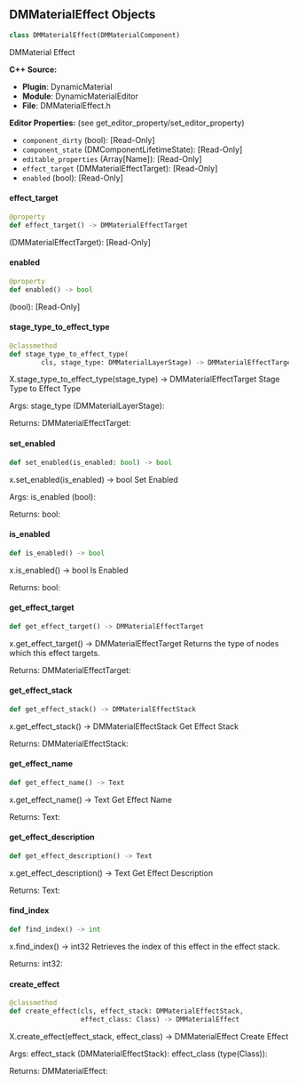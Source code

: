 ## DMMaterialEffect Objects

```python
class DMMaterialEffect(DMMaterialComponent)
```

DMMaterial Effect

**C++ Source:**

- **Plugin**: DynamicMaterial
- **Module**: DynamicMaterialEditor
- **File**: DMMaterialEffect.h

**Editor Properties:** (see get_editor_property/set_editor_property)

- ``component_dirty`` (bool):  [Read-Only]
- ``component_state`` (DMComponentLifetimeState):  [Read-Only]
- ``editable_properties`` (Array[Name]):  [Read-Only]
- ``effect_target`` (DMMaterialEffectTarget):  [Read-Only]
- ``enabled`` (bool):  [Read-Only]

<a id="unreal.DMMaterialEffect.effect_target"></a>

#### effect_target

```python
@property
def effect_target() -> DMMaterialEffectTarget
```

(DMMaterialEffectTarget):  [Read-Only]

<a id="unreal.DMMaterialEffect.enabled"></a>

#### enabled

```python
@property
def enabled() -> bool
```

(bool):  [Read-Only]

<a id="unreal.DMMaterialEffect.stage_type_to_effect_type"></a>

#### stage_type_to_effect_type

```python
@classmethod
def stage_type_to_effect_type(
        cls, stage_type: DMMaterialLayerStage) -> DMMaterialEffectTarget
```

X.stage_type_to_effect_type(stage_type) -> DMMaterialEffectTarget
Stage Type to Effect Type

Args:
    stage_type (DMMaterialLayerStage): 

Returns:
    DMMaterialEffectTarget:

<a id="unreal.DMMaterialEffect.set_enabled"></a>

#### set_enabled

```python
def set_enabled(is_enabled: bool) -> bool
```

x.set_enabled(is_enabled) -> bool
Set Enabled

Args:
    is_enabled (bool): 

Returns:
    bool:

<a id="unreal.DMMaterialEffect.is_enabled"></a>

#### is_enabled

```python
def is_enabled() -> bool
```

x.is_enabled() -> bool
Is Enabled

Returns:
    bool:

<a id="unreal.DMMaterialEffect.get_effect_target"></a>

#### get_effect_target

```python
def get_effect_target() -> DMMaterialEffectTarget
```

x.get_effect_target() -> DMMaterialEffectTarget
Returns the type of nodes which this effect targets.

Returns:
    DMMaterialEffectTarget:

<a id="unreal.DMMaterialEffect.get_effect_stack"></a>

#### get_effect_stack

```python
def get_effect_stack() -> DMMaterialEffectStack
```

x.get_effect_stack() -> DMMaterialEffectStack
Get Effect Stack

Returns:
    DMMaterialEffectStack:

<a id="unreal.DMMaterialEffect.get_effect_name"></a>

#### get_effect_name

```python
def get_effect_name() -> Text
```

x.get_effect_name() -> Text
Get Effect Name

Returns:
    Text:

<a id="unreal.DMMaterialEffect.get_effect_description"></a>

#### get_effect_description

```python
def get_effect_description() -> Text
```

x.get_effect_description() -> Text
Get Effect Description

Returns:
    Text:

<a id="unreal.DMMaterialEffect.find_index"></a>

#### find_index

```python
def find_index() -> int
```

x.find_index() -> int32
Retrieves the index of this effect in the effect stack.

Returns:
    int32:

<a id="unreal.DMMaterialEffect.create_effect"></a>

#### create_effect

```python
@classmethod
def create_effect(cls, effect_stack: DMMaterialEffectStack,
                  effect_class: Class) -> DMMaterialEffect
```

X.create_effect(effect_stack, effect_class) -> DMMaterialEffect
Create Effect

Args:
    effect_stack (DMMaterialEffectStack): 
    effect_class (type(Class)): 

Returns:
    DMMaterialEffect:

<a id="unreal.DMMaterialEffectFunction"></a>